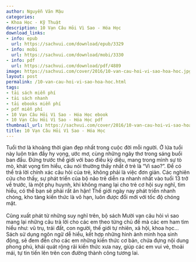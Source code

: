 ```yaml
---
author: Nguyễn Văn Mậu
categories:
- Khoa Học - Kỹ Thuật
description: 10 Vạn Câu Hỏi Vì Sao - Hóa Học
download_links:
- info: epub
  url: https://sachvui.com/download/epub/3329
- info: mobi
  url: https://sachvui.com/download/mobi/3330
- info: pdf
  url: https://sachvui.com/download/pdf/4889
image: https://sachvui.com/cover/2016/10-van-cau-hoi-vi-sao-hoa-hoc.jpg
layout: post
permalink: /10-van-cau-hoi-vi-sao-hoa-hoc.html
tags:
- tải sách miễn phí
- tải sách nhanh
- tải ebooks miễn phí
- pdf miễn phí
- 10 Vạn Câu Hỏi Vì Sao - Hóa Học ebook
- 10 Vạn Câu Hỏi Vì Sao - Hóa Học pdf
thumbnail_url: https://sachvui.com/cover/2016/10-van-cau-hoi-vi-sao-hoa-hoc.jpg
title: 10 Vạn Câu Hỏi Vì Sao - Hóa Học
---
```


 <div class="item-desc text-justify"> <p>Tuổi thơ là khoảng thời gian đẹp nhất trong cuộc đời mỗi người. Ở lứa tuổi này luôn tràn đầy hy vọng, ước mơ, cùng những ngây thơ trong sáng buổi ban đầu. Đứng trước thế giới với bao điều kỳ diệu, mang trong mình sự tò mò, khát vọng tìm hiểu, câu nói thường thấy nhất ở trẻ là “Vì sao?”. Để có thể trả lời chính xác câu hỏi của trẻ, không phải là việc đơn giản. Các nghiên cứu cho thấy, sự phát triển của bộ não trẻ diễn ra nhanh nhất vào tuổi 13 trở về trước, là một phụ huynh, khi không mang lại cho trẻ cơ hội suy nghĩ, tìm hiểu, có thể bạn sẽ phải rất ân hận! Thế giới ngày nay phát triển nhanh chóng, kho tàng kiến thức là vô hạn, luôn được đổi mới với tốc độ chóng mặt.<br><br>Cũng xuất phát từ những suy nghĩ trên, bộ sách Mười vạn câu hỏi vì sao mang lại những câu trả lời cho các em theo từng chủ đề mà các em ham tìm hiểu như: vũ trụ, trái đất, con người, thế giới tự nhiên, xã hội, khoa học… Sách sử dụng ngôn ngữ dễ hiểu, kết hợp những hình ảnh minh họa sinh động, sẽ đem đến cho các em những kiến thức cơ bản, chứa đựng nội dung phong phú, khái quát rộng rãi kiến thức xưa nay, giúp các em vui vẻ, thoải mái, tự tin tiến lên trên con đường thành công tương lai.<br>​</p> </div>